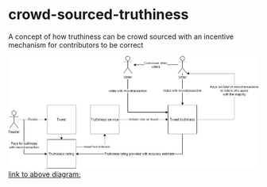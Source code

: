 # crowd-sourced-truthiness
A concept of how truthiness can be crowd sourced with an incentive mechanism for contributors to be correct

![Diagram](overview-diagram.png)
[link to above diagram:](https://app.diagrams.net/?lightbox=1&highlight=0000ff&edit=_blank&nav=1&title=crowd-sourced-truthiness.drawio#R5Vptb6M4EP41fNwKzEuSj03avV3pTqq2q7vup5MLE%2FAeYGRMXvbXnw0mBDvk0m1S0r0oUuxhbOyZZ54ZQyx3kW1%2BY7hI%2FqARpBayo43l3lkIOR5Clvza0baRTKZeI4gZiZRSJ3gkP0AJbSWtSARlT5FTmnJS9IUhzXMIeU%2BGGaPrvtqSpv27FjgGQ%2FAY4tSU%2FkUinjTSqW938k9A4qS9s2OrKxlulZWgTHBE13si995yF4xS3rSyzQJSabzWLs24jwNXdwtjkPNTBnh%2Fr75sPn0t0HT%2B8Pkp%2BrZGUfXBcZtpVjit1I75GoBLM8NG%2FpA8gg1Eag982xoGImEn1aWMJzSmOU7vO%2Bmc0UqMlXe3Ra%2FT%2BZ3SQggdIfwOnG%2BV03HFqRAlPEvVVdgQ%2FrTX%2FianukG%2B6t5t1NR1Z6s6zULl6gbtpEQlrVgIR4yjkMoxi4EfMyLauVPEAdAMONuKgQxSzMmqvxCsABnv9DqfiYZy2wtciEwXjuGsM9rdOdHu3phmdwyrf20CRzP9OiEcHgtc73gtSLJvNlwWDW0tiYyy1o4rYCL%2BjlvS3Hk7IFCUozgXeaq%2F7hhsx1PJPnu1wvNbyzfM9TknnGAOUkrrH5pLrx%2B04jsDMDqVOcaFMDIxzCqekBzKUu4T2IqIjV4BpF3n6iDd5vUh6zHhwTyWu2R0RSQ05WrFYsVawrBiOJT7g5KTrI6CEfJrLuzwtN9pMqzfdrsMW%2FfaFNvmZaWpMrPzVmnZOTUvvza41NAHSnLeQTFw%2B1D0kIawZl1qlAay3TJegTszah%2FwViKOVnXdRjmWk9ClrEJJyChnOC9xyAnNhVqQCpvNn5loxbIlUNEwMJNzrBPZxTEDMFUVfHkCdYH7nTLCt%2B%2Bdq0%2Bu8iZHGcq%2BsR00aeZ6JcImev6enYawW8bwdk%2BtkArl8H2mOqnOtBPEf%2Bg7bk9fNJoVaKPb5dDlsoSLhETrQ7MYs%2FkeJY%2Bfxvzp1aUx8%2FTwBXBkWut9RfXJBdio9ZdZQSgmX1KmYXeAinV%2BH7WMsF9WRozg7rNUBC%2Bm2ReyrFZeOEdI9mw1xUESAGbAqUxwIZtVlt6GXKDUnUtCJKHAC36G9IGWpMahe%2FdMOaeZUEjlhTkO%2F4lrqC1oKseJ2dxl%2Fdmb4zYlsRzLqUbGorRJRSQsdk%2F57PMQslbLocDkY%2FcAHQeXYuMDiezQmWL8TKY%2FY3APWO6tnzFMDeP9Kcrasjt3XQNbnpH1nMmpWW6A97rSdWbPrFeVrpcv8tDMcK%2BggxXJw9rFVJxKmJkn24PNL%2BDos59kPS2GjdC88Em2xa8WsL9%2B1gnax6HtS7GRsw4KDEeMETFDhSQ6XyV5%2BSeyA6HmaaHma75sOMAINWMi3%2B5DZ%2Fei9MzPBvQFo8DXYHaJMtQkhNVPZPCaE7QSSIV4KAAB7EDsZySKGhRDSX7g53o%2BiS1lKDG5P7f8u2MEoN5Bq8HW7s3vPg6PxN8gXXywb4Jp4Pb80b5%2FuuJ8bday%2Fw9299Bbsbvodv8faPzW%2FQvDvf8X)
